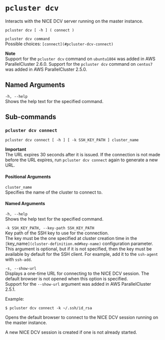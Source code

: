 # `pcluster dcv`<a name="pcluster.dcv"></a>

Interacts with the NICE DCV server running on the master instance\.

```
pcluster dcv [ -h ] ( connect )
```

`pcluster dcv command`  
Possible choices: `[connect](#pcluster-dcv-connect)`

**Note**  
Support for the `pcluster dcv` command on `ubuntu1804` was added in AWS ParallelCluster 2\.6\.0\. Support for the `pcluster dcv` command on `centos7` was added in AWS ParallelCluster 2\.5\.0\.

## Named Arguments<a name="pcluster.dcv.namedarg"></a>

`-h, --help`  
Shows the help text for the specified command\.

## Sub\-commands<a name="pcluster-dcv-subcommands"></a>

### `pcluster dcv connect`<a name="pcluster-dcv-connect"></a>

```
pcluster dcv connect [ -h ] [ -k SSH_KEY_PATH ] cluster_name
```

**Important**  
The URL expires 30 seconds after it is issued\. If the connection is not made before the URL expires, run `pcluster dcv connect` again to generate a new URL\.

#### Positional Arguments<a name="pcluster.dcv.connect.arg"></a>

`cluster_name`  
Specifies the name of the cluster to connect to\.

#### Named Arguments<a name="pcluster.dcv.connect.namedarg"></a>

`-h, --help`  
Shows the help text for the specified command\.

`-k SSH_KEY_PATH, --key-path SSH_KEY_PATH`  
Key path of the SSH key to use for the connection\.  
The key must be the one specified at cluster creation time in the `[`key_name`](cluster-definition.md#key-name)` configuration parameter\. This argument is optional, but if it is not specified, then the key must be available by default for the SSH client\. For example, add it to the `ssh-agent` with `ssh-add`\.

`-s, --show-url`  
Displays a one\-time URL for connecting to the NICE DCV session\. The default browser is not opened when this option is specified\.  
Support for the `--show-url` argument was added in AWS ParallelCluster 2\.5\.1\.

Example:

```
$ pcluster dcv connect -k ~/.ssh/id_rsa
```

Opens the default browser to connect to the NICE DCV session running on the master instance\.

A new NICE DCV session is created if one is not already started\.